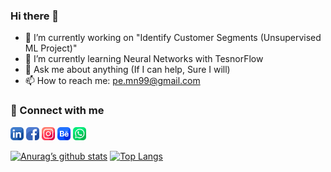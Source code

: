 ### Hi there 👋

<!--
**pe-mn/pe-mn** is a ✨ _special_ ✨ repository because its `README.md` (this file) appears on your GitHub profile.

Here are some ideas to get you started:

- 🔭 I’m currently working on "Identify Customer Segments (Unsupervised ML Project)"
- 🌱 I’m currently learning Neural Networks with TesnorFlow
- 👯 I’m looking to collaborate on ML & Data Analysis Projects
- 🤔 I’m looking for help with "Next Steps (RoadMap) & Getting a Job"
- 💬 Ask me about anything (If I can help, Sure I will)
- 📫 How to reach me: pe.mn99@gmail.com
- 😄 Pronouns: Nagy
- ⚡ Fun fact: I never stop learning
[![name](link to image on GH)](link to your URL)
-->

- 🔭 I’m currently working on "Identify Customer Segments (Unsupervised ML Project)"
- 🌱 I’m currently learning Neural Networks with TesnorFlow
- 💬 Ask me about anything (If I can help, Sure I will)
- 📫 How to reach me: pe.mn99@gmail.com

### 🤝 Connect with me
[<img alt="LinkedIn" width="21px" src="images/linkedin.png" />](https://www.linkedin.com/in/nagy99/)
[<img alt="Facebook" width="21px" src="images/facebook.png" />](https://www.facebook.com/mahmoud.n.abdelhady/)
[<img alt="Instagram" width="21px" src="images/instagram.png" />](https://www.instagram.com/m.nagy99/)
[<img alt="Behance" width="21px" src="images/behance.png" />](https://www.behance.net/pemn99)
[<img alt="Whatsapp" width="21px" src="images/whatsapp.png" />](https://wa.me/201097533979)

[![Anurag’s github stats](https://github-readme-stats.vercel.app/api?username=pe-mn)](https://github.com/pe-mn)
[![Top Langs](https://github-readme-stats.vercel.app/api/top-langs/?username=pe-mn&layout=compact)](https://github.com/pe-mn)
